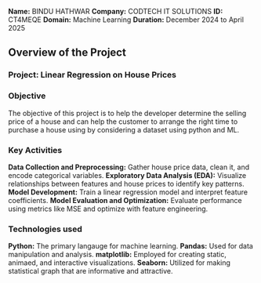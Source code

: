 **Name:** BINDU HATHWAR
**Company:** CODTECH IT SOLUTIONS
**ID:** CT4MEQE 
**Domain:** Machine Learning
**Duration:** December 2024 to April 2025

## Overview of the Project

### Project: Linear Regression on House Prices

### Objective
The objective of this project is to help the developer determine the selling price of a house and can help the customer to arrange the right time to purchase a house using by considering a dataset using python and ML.

### Key Activities
**Data Collection and Preprocessing:** Gather house price data, clean it, and encode categorical variables.
**Exploratory Data Analysis (EDA):** Visualize relationships between features and house prices to identify key patterns.
**Model Development:** Train a linear regression model and interpret feature coefficients.
**Model Evaluation and Optimization:** Evaluate performance using metrics like MSE and optimize with feature engineering.

### Technologies used
**Python:** The primary langauge for machine learning.
**Pandas:** Used for data manipulation and analysis.
**matplotlib:** Employed for creating static, animaed, and interactive visualizations.
**Seaborn:** Utilized for making statistical graph that are informative and attractive.

